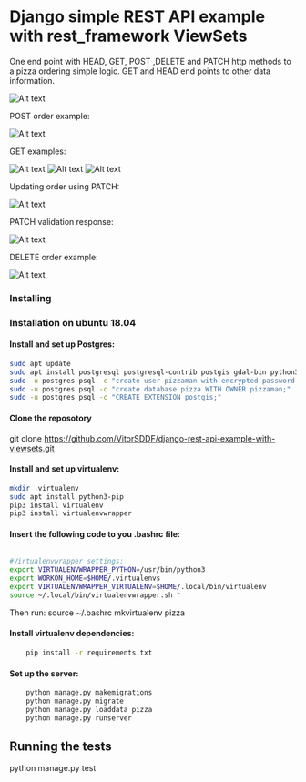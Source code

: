 # Django simple REST API example with rest_framework ViewSets

One end point with HEAD, GET, POST ,DELETE and PATCH http methods to a pizza ordering simple logic.
GET and HEAD end points to other data information.

![Alt text](test_images/api_root.png?raw=true "API root")

POST order example:

![Alt text](test_images/order_pizza_berlin.png?raw=true "Example off order creation")

GET examples:

![Alt text](test_images/order_list.png?raw=true "list orders through GET")
![Alt text](test_images/get_order.png?raw=true "get  order through GET")
![Alt text](test_images/filter_order.png?raw=true "filter orders through GET")

Updating order using PATCH:

![Alt text](test_images/update_order_patch.png?raw=true "orders PATCH")

PATCH validation response:

![Alt text](test_images/change_status.png?raw=true "validation in PATCH update")

DELETE order example:

![Alt text](test_images/order_delete.png?raw=true "validation in PATCH update")

### Installing

### Installation on ubuntu 18.04


#### Install and set up Postgres:

``` bash
sudo apt update
sudo apt install postgresql postgresql-contrib postgis gdal-bin python3.6-dev libpq-dev git
sudo -u postgres psql -c "create user pizzaman with encrypted password 'peperoni';"
sudo -u postgres psql -c "create database pizza WITH OWNER pizzaman;"
sudo -u postgres psql -c "CREATE EXTENSION postgis;"
```

#### Clone the reposotory

git clone https://github.com/VitorSDDF/django-rest-api-example-with-viewsets.git


#### Install and set up virtualenv:

``` bash
mkdir .virtualenv
sudo apt install python3-pip
pip3 install virtualenv
pip3 install virtualenvwrapper
```

#### Insert the following code to you .bashrc file:

``` bash

#Virtualenvwrapper settings:
export VIRTUALENVWRAPPER_PYTHON=/usr/bin/python3
export WORKON_HOME=$HOME/.virtualenvs
export VIRTUALENVWRAPPER_VIRTUALENV=$HOME/.local/bin/virtualenv
source ~/.local/bin/virtualenvwrapper.sh "

```
Then run:
source ~/.bashrc
mkvirtualenv pizza

#### Install virtualenv dependencies:

``` bash
    pip install -r requirements.txt
```

#### Set up the server:
``` bash
    python manage.py makemigrations
    python manage.py migrate
    python manage.py loaddata pizza
    python manage.py runserver
```

## Running the tests

python manage.py test



